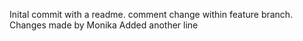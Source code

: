 Inital commit with a readme.
comment change within feature branch.
Changes made by Monika
Added another line
